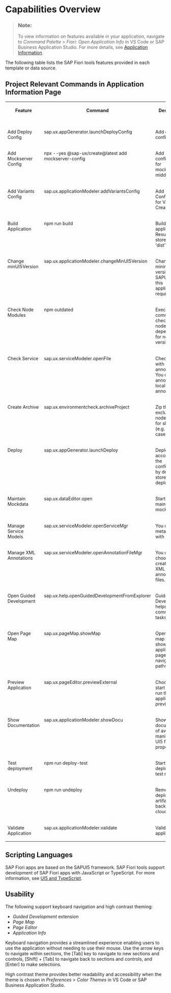 <!-- loiof540ae1961914bf783cd266f3c0d8530 -->

# Capabilities Overview

> ### Note:  
> To view information on features available in your application, navigate to *Command Palette* \> *Fiori: Open Application Info* in VS Code or SAP Business Application Studio. For more details, see [Application Information](../Project-Functions/application-information-c3e0989.md).

The following table lists the SAP Fiori tools features provided in each template or data source.



<a name="loiof540ae1961914bf783cd266f3c0d8530__section_spc_mvy_zxb"/>

## Project Relevant Commands in Application Information Page


<table>
<tr>
<th valign="top">

Feature



</th>
<th valign="top">

Command



</th>
<th valign="top">

Description



</th>
<th valign="top">

SAP Fiori elements



</th>
<th valign="top">

SAPUI5 freestyle



</th>
<th valign="top">

UI5 Library



</th>
<th valign="top">

v2



</th>
<th valign="top">

v4



</th>
<th valign="top">

EDMX Backend



</th>
<th valign="top">

CAP Node.js



</th>
<th valign="top">

CAP Java



</th>
</tr>
<tr>
<td valign="top">

Add Deploy Config



</td>
<td valign="top">

sap.ux.appGenerator.launchDeployConfig



</td>
<td valign="top">

Add deploy configuration.



</td>
<td valign="top">

![](images/Checkmark_Good_8eb8536.png)



</td>
<td valign="top">

![](images/Checkmark_Good_8eb8536.png)



</td>
<td valign="top">

![](images/Checkmark_Good_8eb8536.png)



</td>
<td valign="top">

![](images/Checkmark_Good_8eb8536.png)



</td>
<td valign="top">

![](images/Checkmark_Good_8eb8536.png)



</td>
<td valign="top">

![](images/Checkmark_Good_8eb8536.png)



</td>
<td valign="top">

![](images/Checkmark_Good_8eb8536.png)



</td>
<td valign="top">



</td>
</tr>
<tr>
<td valign="top">

Add Mockserver Config



</td>
<td valign="top">

npx --yes @sap-ux/create@latest add mockserver-config



</td>
<td valign="top">

Add configuration for mockserver middleware



</td>
<td valign="top">

![](images/Checkmark_Good_8eb8536.png)



</td>
<td valign="top">

![](images/Checkmark_Good_8eb8536.png)



</td>
<td valign="top">

 



</td>
<td valign="top">

![](images/Checkmark_Good_8eb8536.png)



</td>
<td valign="top">

![](images/Checkmark_Good_8eb8536.png)



</td>
<td valign="top">

![](images/Checkmark_Good_8eb8536.png)



</td>
<td valign="top">



</td>
<td valign="top">



</td>
</tr>
<tr>
<td valign="top">

Add Variants Config



</td>
<td valign="top">

sap.ux.applicationModeler.addVariantsConfig



</td>
<td valign="top">

Add Configuration for Variants Creation.



</td>
<td valign="top">

![](images/Checkmark_Good_8eb8536.png)



</td>
<td valign="top">

![](images/Checkmark_Good_8eb8536.png)



</td>
<td valign="top">

 



</td>
<td valign="top">

![](images/Checkmark_Good_8eb8536.png)



</td>
<td valign="top">

![](images/Checkmark_Good_8eb8536.png)



</td>
<td valign="top">

![](images/Checkmark_Good_8eb8536.png)



</td>
<td valign="top">



</td>
<td valign="top">



</td>
</tr>
<tr>
<td valign="top">

Build Application



</td>
<td valign="top">

npm run build



</td>
<td valign="top">

Build the application. Results are stored in 'dist'-folder.



</td>
<td valign="top">

![](images/Checkmark_Good_8eb8536.png)



</td>
<td valign="top">

![](images/Checkmark_Good_8eb8536.png)



</td>
<td valign="top">

 



</td>
<td valign="top">

![](images/Checkmark_Good_8eb8536.png)



</td>
<td valign="top">

![](images/Checkmark_Good_8eb8536.png)



</td>
<td valign="top">



</td>
<td valign="top">



</td>
<td valign="top">



</td>
</tr>
<tr>
<td valign="top">

Change minUI5Version



</td>
<td valign="top">

sap.ux.applicationModeler.changeMinUI5Version



</td>
<td valign="top">

Change the minimum version of SAPUI5 that this application requires.



</td>
<td valign="top">

![](images/Checkmark_Good_8eb8536.png)



</td>
<td valign="top">

![](images/Checkmark_Good_8eb8536.png)



</td>
<td valign="top">

 



</td>
<td valign="top">

![](images/Checkmark_Good_8eb8536.png)



</td>
<td valign="top">

![](images/Checkmark_Good_8eb8536.png)



</td>
<td valign="top">

![](images/Checkmark_Good_8eb8536.png)



</td>
<td valign="top">

![](images/Checkmark_Good_8eb8536.png)



</td>
<td valign="top">

![](images/Checkmark_Good_8eb8536.png)



</td>
</tr>
<tr>
<td valign="top">

Check Node Modules



</td>
<td valign="top">

npm outdated



</td>
<td valign="top">

Execute command that checks all node module dependencies for newer versions.



</td>
<td valign="top">

![](images/Checkmark_Good_8eb8536.png)



</td>
<td valign="top">

![](images/Checkmark_Good_8eb8536.png)



</td>
<td valign="top">

 



</td>
<td valign="top">

![](images/Checkmark_Good_8eb8536.png)



</td>
<td valign="top">

![](images/Checkmark_Good_8eb8536.png)



</td>
<td valign="top">

![](images/Checkmark_Good_8eb8536.png)



</td>
<td valign="top">

![](images/Checkmark_Good_8eb8536.png)



</td>
<td valign="top">

![](images/Checkmark_Good_8eb8536.png)



</td>
</tr>
<tr>
<td valign="top">

Check Service



</td>
<td valign="top">

sap.ux.serviceModeler.openFile



</td>
<td valign="top">

Check service with annotation. You can copy annotations to local annotation file.



</td>
<td valign="top">

![](images/Checkmark_Good_8eb8536.png)



</td>
<td valign="top">



</td>
<td valign="top">

 



</td>
<td valign="top">

![](images/Checkmark_Good_8eb8536.png)



</td>
<td valign="top">

![](images/Checkmark_Good_8eb8536.png)



</td>
<td valign="top">

![](images/Checkmark_Good_8eb8536.png)



</td>
<td valign="top">



</td>
<td valign="top">



</td>
</tr>
<tr>
<td valign="top">

Create Archive



</td>
<td valign="top">

sap.ux.environmentcheck.archiveProject



</td>
<td valign="top">

Zip the project excluding the node\_modules for sharing \(e.g. support cases\)



</td>
<td valign="top">

![](images/Checkmark_Good_8eb8536.png)



</td>
<td valign="top">

![](images/Checkmark_Good_8eb8536.png)



</td>
<td valign="top">

 



</td>
<td valign="top">

![](images/Checkmark_Good_8eb8536.png)



</td>
<td valign="top">

![](images/Checkmark_Good_8eb8536.png)



</td>
<td valign="top">

![](images/Checkmark_Good_8eb8536.png)



</td>
<td valign="top">

![](images/Checkmark_Good_8eb8536.png)



</td>
<td valign="top">

![](images/Checkmark_Good_8eb8536.png)



</td>
</tr>
<tr>
<td valign="top">

Deploy



</td>
<td valign="top">

sap.ux.appGenerator.launchDeploy



</td>
<td valign="top">

Deploy according to the configuration by default stored in 'ui5-deploy.yaml'.



</td>
<td valign="top">

![](images/Checkmark_Good_8eb8536.png)



</td>
<td valign="top">

![](images/Checkmark_Good_8eb8536.png)



</td>
<td valign="top">

![](images/Checkmark_Good_8eb8536.png)



</td>
<td valign="top">

![](images/Checkmark_Good_8eb8536.png)



</td>
<td valign="top">

![](images/Checkmark_Good_8eb8536.png)



</td>
<td valign="top">

![](images/Checkmark_Good_8eb8536.png)



</td>
<td valign="top">

![](images/Checkmark_Good_8eb8536.png)



</td>
<td valign="top">



</td>
</tr>
<tr>
<td valign="top">

Maintain Mockdata



</td>
<td valign="top">

sap.ux.dataEditor.open



</td>
<td valign="top">

Start editor for maintaining mock data.



</td>
<td valign="top">

![](images/Checkmark_Good_8eb8536.png)



</td>
<td valign="top">

![](images/Checkmark_Good_8eb8536.png)



</td>
<td valign="top">

 



</td>
<td valign="top">

![](images/Checkmark_Good_8eb8536.png)



</td>
<td valign="top">

![](images/Checkmark_Good_8eb8536.png)



</td>
<td valign="top">

![](images/Checkmark_Good_8eb8536.png)



</td>
<td valign="top">



</td>
<td valign="top">



</td>
</tr>
<tr>
<td valign="top">

Manage Service Models



</td>
<td valign="top">

sap.ux.serviceModeler.openServiceMgr



</td>
<td valign="top">

You can sync metadata.xml with backend.



</td>
<td valign="top">

![](images/Checkmark_Good_8eb8536.png)



</td>
<td valign="top">

![](images/Checkmark_Good_8eb8536.png)



</td>
<td valign="top">

 



</td>
<td valign="top">

![](images/Checkmark_Good_8eb8536.png)



</td>
<td valign="top">

![](images/Checkmark_Good_8eb8536.png)



</td>
<td valign="top">

![](images/Checkmark_Good_8eb8536.png)



</td>
<td valign="top">



</td>
<td valign="top">



</td>
</tr>
<tr>
<td valign="top">

Manage XML Annotations



</td>
<td valign="top">

sap.ux.serviceModeler.openAnnotationFileMgr



</td>
<td valign="top">

You can choose or create local XML annotation files.



</td>
<td valign="top">

![](images/Checkmark_Good_8eb8536.png)



</td>
<td valign="top">

![](images/Checkmark_Good_8eb8536.png)



</td>
<td valign="top">

 



</td>
<td valign="top">

![](images/Checkmark_Good_8eb8536.png)



</td>
<td valign="top">

![](images/Checkmark_Good_8eb8536.png)



</td>
<td valign="top">

![](images/Checkmark_Good_8eb8536.png)



</td>
<td valign="top">



</td>
<td valign="top">



</td>
</tr>
<tr>
<td valign="top">

Open Guided Development



</td>
<td valign="top">

sap.ux.help.openGuidedDevelopmentFromExplorer



</td>
<td valign="top">

Guided Development helps solve common tasks.



</td>
<td valign="top">

![](images/Checkmark_Good_8eb8536.png)



</td>
<td valign="top">



</td>
<td valign="top">

 



</td>
<td valign="top">

![](images/Checkmark_Good_8eb8536.png)



</td>
<td valign="top">

![](images/Checkmark_Good_8eb8536.png)



</td>
<td valign="top">

![](images/Checkmark_Good_8eb8536.png)



</td>
<td valign="top">

![](images/Checkmark_Good_8eb8536.png)



</td>
<td valign="top">

![](images/Checkmark_Good_8eb8536.png)



</td>
</tr>
<tr>
<td valign="top">

Open Page Map



</td>
<td valign="top">

sap.ux.pageMap.showMap



</td>
<td valign="top">

Open the page map that shows application pages and navigation paths.



</td>
<td valign="top">

![](images/Checkmark_Good_8eb8536.png)



</td>
<td valign="top">



</td>
<td valign="top">

 



</td>
<td valign="top">

![](images/Checkmark_Good_8eb8536.png)



</td>
<td valign="top">

![](images/Checkmark_Good_8eb8536.png)



</td>
<td valign="top">

![](images/Checkmark_Good_8eb8536.png)



</td>
<td valign="top">

![](images/Checkmark_Good_8eb8536.png)



</td>
<td valign="top">

![](images/Checkmark_Good_8eb8536.png)



</td>
</tr>
<tr>
<td valign="top">

Preview Application



</td>
<td valign="top">

sap.ux.pageEditor.previewExternal



</td>
<td valign="top">

Choose from start scripts to run the application preview.



</td>
<td valign="top">

![](images/Checkmark_Good_8eb8536.png)



</td>
<td valign="top">

![](images/Checkmark_Good_8eb8536.png)



</td>
<td valign="top">

 



</td>
<td valign="top">

![](images/Checkmark_Good_8eb8536.png)



</td>
<td valign="top">

![](images/Checkmark_Good_8eb8536.png)



</td>
<td valign="top">

![](images/Checkmark_Good_8eb8536.png)



</td>
<td valign="top">

![](images/Checkmark_Good_8eb8536.png)



</td>
<td valign="top">



</td>
</tr>
<tr>
<td valign="top">

Show Documentation



</td>
<td valign="top">

sap.ux.applicationModeler.showDocu



</td>
<td valign="top">

Show documentation of available manifest and UI5 flexibility properties.



</td>
<td valign="top">

![](images/Checkmark_Good_8eb8536.png)



</td>
<td valign="top">



</td>
<td valign="top">

 



</td>
<td valign="top">

![](images/Checkmark_Good_8eb8536.png)



</td>
<td valign="top">

![](images/Checkmark_Good_8eb8536.png)



</td>
<td valign="top">

![](images/Checkmark_Good_8eb8536.png)



</td>
<td valign="top">

![](images/Checkmark_Good_8eb8536.png)



</td>
<td valign="top">

![](images/Checkmark_Good_8eb8536.png)



</td>
</tr>
<tr>
<td valign="top">

Test deployment



</td>
<td valign="top">

npm run deploy-test



</td>
<td valign="top">

Start deployment in test mode.



</td>
<td valign="top">

![](images/Checkmark_Good_8eb8536.png)



</td>
<td valign="top">

![](images/Checkmark_Good_8eb8536.png)



</td>
<td valign="top">

 



</td>
<td valign="top">

![](images/Checkmark_Good_8eb8536.png)



</td>
<td valign="top">

![](images/Checkmark_Good_8eb8536.png)



</td>
<td valign="top">

![](images/Checkmark_Good_8eb8536.png)



</td>
<td valign="top">

![](images/Checkmark_Good_8eb8536.png)



</td>
<td valign="top">

![](images/Checkmark_Good_8eb8536.png)



</td>
</tr>
<tr>
<td valign="top">

Undeploy



</td>
<td valign="top">

npm run undeploy



</td>
<td valign="top">

Remove a deployed artifact from backend or cloud.



</td>
<td valign="top">

![](images/Checkmark_Good_8eb8536.png)



</td>
<td valign="top">

![](images/Checkmark_Good_8eb8536.png)



</td>
<td valign="top">

 



</td>
<td valign="top">

![](images/Checkmark_Good_8eb8536.png)



</td>
<td valign="top">

![](images/Checkmark_Good_8eb8536.png)



</td>
<td valign="top">

![](images/Checkmark_Good_8eb8536.png)



</td>
<td valign="top">

![](images/Checkmark_Good_8eb8536.png)



</td>
<td valign="top">



</td>
</tr>
<tr>
<td valign="top">

Validate Application



</td>
<td valign="top">

sap.ux.applicationModeler.validate



</td>
<td valign="top">

Validate the application.



</td>
<td valign="top">

![](images/Checkmark_Good_8eb8536.png)



</td>
<td valign="top">



</td>
<td valign="top">

 



</td>
<td valign="top">

![](images/Checkmark_Good_8eb8536.png)



</td>
<td valign="top">

![](images/Checkmark_Good_8eb8536.png)



</td>
<td valign="top">

![](images/Checkmark_Good_8eb8536.png)



</td>
<td valign="top">



</td>
<td valign="top">



</td>
</tr>
</table>



<a name="loiof540ae1961914bf783cd266f3c0d8530__section_kkw_nw4_yxb"/>

## Scripting Languages

SAP Fiori apps are based on the SAPUI5 framework. SAP Fiori tools support development of SAP Fiori apps with JavaScript or TypeScript. For more information, see [UI5 and TypeScript](https://sap.github.io/ui5-typescript).



<a name="loiof540ae1961914bf783cd266f3c0d8530__section_wn2_4zp_ysb"/>

## Usability

The following support keyboard navigation and high contrast theming:

-   *Guided Development* extension
-   *Page Map*
-   *Page Editor*
-   *Application Info*

Keyboard navigation provides a streamlined experience enabling users to use the application without needing to use their mouse. Use the arrow keys to navigate within sections, the [Tab\] key to navigate to new sections and controls, [Shift\] + [Tab\]  to navigate back to sections and controls, and [Enter\] to make selections.

High contrast theme provides better readability and accessibility when the theme is chosen in *Preferences* \> *Color Themes* in VS Code or SAP Business Application Studio.


